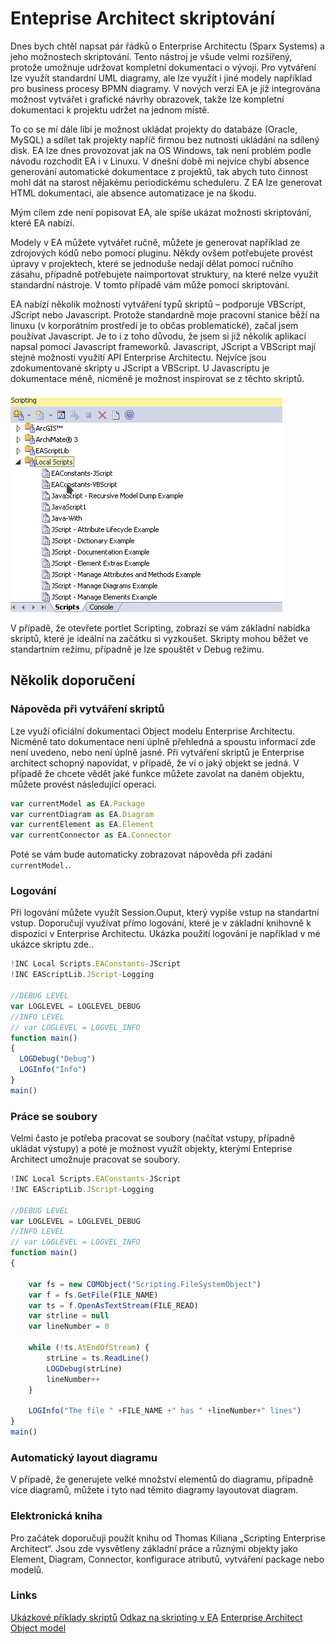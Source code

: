 Enteprise Architect skriptování
=====

Dnes bych chtěl napsat pár řádků o Enterprise Architectu (Sparx Systems) a jeho možnostech skriptování. Tento nástroj je všude velmi rozšířený, protože umožnuje udržovat kompletní dokumentaci o vývoji.  Pro vytváření lze využít standardní UML diagramy, ale lze využít i jiné modely například pro business procesy  BPMN diagramy. V nových verzí EA je již integrována možnost vytvářet i grafické návrhy obrazovek, takže lze kompletní dokumentaci k projektu udržet na jednom místě.

To co se mí dále líbí je možnost ukládat projekty do databáze (Oracle, MySQL) a sdílet tak projekty napříč firmou bez nutnosti ukládání na sdílený disk. EA lze dnes provozovat jak na OS Windows, tak není problém podle návodu rozchodit EA i v Linuxu. V dnešní době mi nejvíce chybí absence generování automatické dokumentace z projektů, tak abych tuto činnost mohl dát na starost nějakému periodickému scheduleru. Z EA lze generovat HTML dokumentaci, ale absence automatizace je na škodu.

Mým cílem zde není popisovat EA, ale spíše ukázat možnosti skriptování, které EA nabízí.

Modely v EA můžete vytvářet ručně, můžete je generovat například ze zdrojových kódů nebo pomocí pluginu. Někdy ovšem potřebujete provést úpravy v projektech, které se jednoduše nedají dělat pomocí ručního zásahu, případně potřebujete naimportovat struktury, na které nelze využít standardní nástroje. V tomto případě vám může pomoci skriptování.

EA nabízí několik možností vytváření typů skriptů – podporuje VBScript, JScript nebo Javascript. Protože standardně moje pracovní stanice běží na linuxu (v korporátním prostředí je to občas problematické), začal jsem používat Javascript. Je to i z toho důvodu, že jsem si již několik aplikací napsal pomocí Javascript frameworků.
Javascript, JScript a VBScript mají stejné možnosti využití API Enterprise Architectu. Nejvíce jsou zdokumentované skripty u JScript a VBScript. U Javascriptu je dokumentace méně, nicméně je možnost inspirovat se z těchto skriptů.

![Scripting window](/public/scripting.png "Scripting window")


V případě, že otevřete portlet Scripting, zobrazí se vám základní nabídka skriptů, které je ideální na začátku si vyzkoušet. Skripty mohou běžet ve standartním režimu, případně je lze spouštět v Debug režimu.

Několik doporučení
-----

### Nápověda při vytváření skriptů
Lze využí oficiální dokumentaci Object modelu Enterprise Architectu. Nicméně tato dokumentace není úplně přehledná a spoustu informací zde není uvedeno, nebo není úplně jasné.
Při vytváření skriptů je Enterprise architect schopný napovídat, v případě, že ví o jaký objekt se jedná. V případě že chcete vědět jaké funkce můžete zavolat na daném objektu, můžete provést následující operaci.

````javascript
var currentModel as EA.Package
var currentDiagram as EA.Diagram
var currentElement as EA.Element
var currentConnector as EA.Connector
````

Poté se vám bude automaticky zobrazovat nápověda při zadání `currentModel.`.


### Logování
Při logování můžete využít Session.Ouput, který vypíše vstup na standartní vstup. Doporučují využívat přímo logování, které je v základní knihovně k dispozici v Enterprise Architectu. Ukázka použití logování je například v mé ukázce skriptu zde..

````javascript
!INC Local Scripts.EAConstants-JScript
!INC EAScriptLib.JScript-Logging

//DEBUG LEVEL
var LOGLEVEL = LOGLEVEL_DEBUG
//INFO LEVEL
// var LOGLEVEL = LOGVEL_INFO
function main()
{
  LOGDebug("Debug")
  LOGInfo("Info")
}
main()
````
### Práce se soubory
Velmi často je potřeba pracovat se soubory (načítat vstupy, případně ukládat výstupy) a poté je možnost využít objekty, kterými Enteprise Architect umožnuje pracovat se soubory.

````javascript
!INC Local Scripts.EAConstants-JScript
!INC EAScriptLib.JScript-Logging

//DEBUG LEVEL
var LOGLEVEL = LOGLEVEL_DEBUG
//INFO LEVEL
// var LOGLEVEL = LOGVEL_INFO
function main()
{

    var fs = new COMObject("Scripting.FileSystemObject")
    var f = fs.GetFile(FILE_NAME)
    var ts = f.OpenAsTextStream(FILE_READ)
    var strline = null
    var lineNumber = 0

    while (!ts.AtEndOfStream) {
        strLine = ts.ReadLine()
        LOGDebug(strLine)
        lineNumber++
    }

    LOGInfo("The file " +FILE_NAME +" has " +lineNumber+" lines")
}
main()
````

### Automatický layout diagramu
V případě, že generujete velké množství elementů do diagramu, případně více diagramů, můžete i tyto nad těmito diagramy layoutovat diagram.

### Elektronická kniha
Pro začátek doporučuji použít knihu od Thomas Kiliana „Scripting Enterprise Architect“. Jsou zde vysvětleny základní práce a různými objekty jako Element, Diagram, Connector, konfigurace atributů, vytváření package nebo modelů.

### Links
[Ukázkové příklady skriptů](https://github.com/vladimirmezera/ea-scripts/)
[Odkaz na skripting v EA](http://www.sparxsystems.com/enterprise_architect_user_guide/10/automation_and_scripting/the_scripter_window.html)
[Enterprise Architect Object model](http://www.sparxsystems.com/enterprise_architect_user_guide/9.3/automation/theautomationinterface.html)


